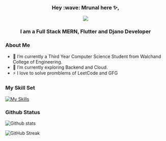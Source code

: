 <h3 align="center">Hey :wave: Mrunal here ✨,</h3>
<div  id="header" align="center"><img src="https://media.giphy.com/media/v1.Y2lkPTc5MGI3NjExNDJjODFhNWIzNmU1Y2NhOWE4MWMyZDRhYWY4MWNkOTdhNmE0NWZlMSZjdD1n/2IudUHdI075HL02Pkk/giphy.gif"></div>
<div id="header" align="center">
  <h3> I am a Full Stack MERN, Flutter and Djano Developer</h3>
</div>
</n>
<div><h3>About Me</h3></div>

- 🔭 I’m currently a Third Year Computer Science Student from Walchand College of Engineering.
- 🌱 I’m currently exploring Backend and Cloud.
- ⚡ I love to solve promblems of LeetCode and GFG


<div><h3>My Skill Set</h3></div>

 [![My Skills](https://skillicons.dev/icons?i=c,cpp,html,nodejs,express,react,flutter,django,mongodb,linux,mysql,github,javascript,vscode,postman,firebase,docker,tailwind,swift,sqlite,redux,git)](https://skillicons.dev)

  
 <div><h3>Github Status</h3></div>
  
   ![Github stats](https://github-readme-stats.vercel.app/api?username=mrunalk05&theme=highcontrast&show_icons=true&count_private=true)
  
 

![GitHub Streak](https://github-readme-streak-stats.herokuapp.com?user=mrunalk05&theme=cobalt&date_format=j%20M%5B%20Y%5D&background=000000&border=7536B2&stroke=9243DD&ring=89502D&fire=FF9554&currStreakNum=D280FF&sideNums=BC52FF&currStreakLabel=64EAE2&sideLabels=48A8A2&dates=A42EE5)

